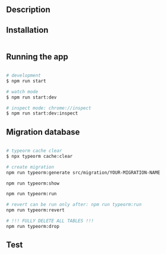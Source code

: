 ## Description

## Installation

```bash

```

## Running the app

```bash

# development
$ npm run start

# watch mode
$ npm run start:dev

# inspect mode: chrome://inspect
$ npm run start:dev:inspect

```

## Migration database

```bash

# typeorm cache clear
$ npx typeorm cache:clear

# create migration
npm run typeorm:generate src/migration/YOUR-MIGRATION-NAME

npm run typeorm:show

npm run typeorm:run

# revert can be run only after: npm run typeorm:run
npm run typeorm:revert

# !!! FULLY DELETE ALL TABLES !!!
npm run typeorm:drop

```

## Test

```bash

```
